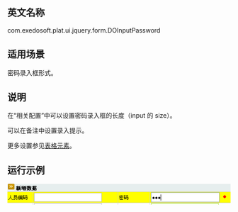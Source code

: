 ## 英文名称 ##

com.exedosoft.plat.ui.jquery.form.DOInputPassword

## 适用场景 ##

密码录入框形式。

## 说明 ##


在“相关配置”中可以设置密码录入框的长度（input 的 size）。

可以在备注中设置录入提示。

更多设置参见[表格元素](ConfigGridItem.md)。


## 运行示例 ##


<img src='imgs/t_inputpwd.png' />
